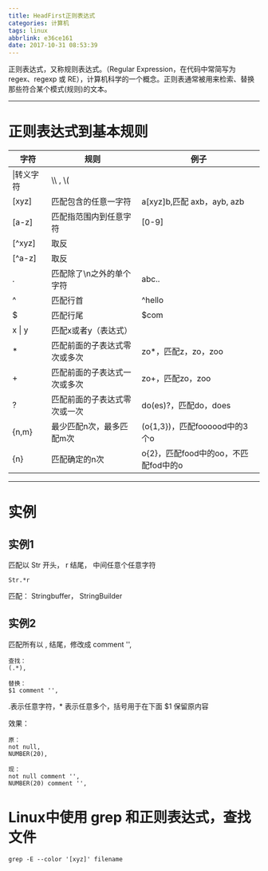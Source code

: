 ```yaml
---
title: HeadFirst正则表达式
categories: 计算机
tags: linux
abbrlink: e36ce161
date: 2017-10-31 08:53:39
---
```


正则表达式，又称规则表达式。（Regular Expression，在代码中常简写为 regex、regexp 或 RE），计算机科学的一个概念。正则表通常被用来检索、替换那些符合某个模式(规则)的文本。

<!-- more -->

---

# 正则表达式到基本规则

字符|规则|例子
---|---|---
\|转义字符|\\\ , \\(
[xyz]|匹配包含的任意一字符|a[xyz]b,匹配 axb，ayb, azb
[a-z]|匹配指范围内到任意字符|[0-9]
[^xyz]|取反|
[^a-z]|取反|
.|匹配除了\\n之外的单个字符| abc..
^|匹配行首| ^hello
$|匹配行尾| $com
x &#124; y| 匹配x或者y（表达式）|
* | 匹配前面的子表达式零次或多次| zo*，匹配z，zo，zoo
+ | 匹配前面的子表达式一次或多次| zo+，匹配zo，zoo
? | 匹配前面的子表达式零次或一次| do(es)?，匹配do，does
{n,m}|最少匹配n次，最多匹配m次|(o{1,3})，匹配foooood中的3个o
{n}|匹配确定的n次|o{2}，匹配food中的oo，不匹配fod中的o

---

# 实例

## 实例1

匹配以 Str 开头， r 结尾， 中间任意个任意字符

```
Str.*r
```

匹配： Stringbuffer， StringBuilder

## 实例2

匹配所有以 , 结尾，修改成 comment '',

```
查找：
(.*),

替换：
$1 comment '',
```

.表示任意字符，* 表示任意多个，括号用于在下面 $1 保留原内容

效果：
```
原：
not null,
NUMBER(20),

现：
not null comment '',
NUMBER(20) comment '',
```

# Linux中使用 grep 和正则表达式，查找文件

`grep -E --color '[xyz]' filename`
